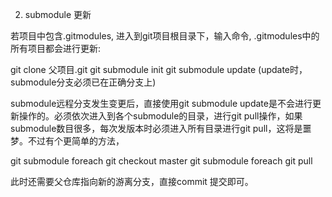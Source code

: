 2. submodule 更新

若项目中包含.gitmodules, 进入到git项目根目录下，输入命令, .gitmodules中的所有项目都会进行更新:

git clone 父项目.git
git submodule init
git submodule update (update时，submodule分支必须已在正确分支上)

submodule远程分支发生变更后，直接使用git submodule update是不会进行更新操作的。必须依次进入到各个submodule的目录，进行git pull操作，如果submodule数目很多，每次发版本时必须进入所有目录进行git pull，这将是噩梦。不过有个更简单的方法，

git submodule foreach git checkout master
git submodule foreach git pull


此时还需要父仓库指向新的游离分支，直接commit 提交即可。